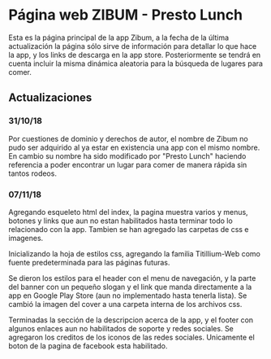# Página web ZIBUM - Presto Lunch
Esta es la página principal de la app Zibum, a la fecha de la última actualización la página sólo sirve de información para detallar lo que hace la app, y los links de descarga en la app store. Posteriormente se tendrá en cuenta incluir la misma dinámica aleatoria para la búsqueda de lugares para comer.

## Actualizaciones
### 31/10/18
Por cuestiones de dominio y derechos de autor, el nombre de Zibum no pudo ser adquirido al ya estar en existencia una app con el mismo nombre. En cambio su nombre ha sido modificado por "Presto Lunch" haciendo referencia a poder encontrar un lugar para comer de manera rápida sin tantos rodeos.

### 07/11/18
Agregando esqueleto html del index, la pagina muestra varios y menus, botones y links que aun no estan habilitados hasta terminar todo lo relacionado con la app. Tambien se han agregado las carpetas de css e imagenes.

Inicializando la hoja de estilos css, agregando la familia Titillium-Web como fuente predeterminada para las páginas futuras.

Se dieron los estilos para el header con el menu de navegación, y la parte del banner con un pequeño slogan y el link que manda directamente a la app en Google Play Store (aun no implementado hasta tenerla lista). Se cambió la imagen del cover a una carpeta interna de los archivos css.

Terminadas la sección de la descripcion acerca de la app, y el footer con algunos enlaces aun no habilitados de soporte y redes sociales. Se agregaron los creditos de los iconos de las redes sociales. Unicamente el boton de la pagina de facebook esta habilitado.